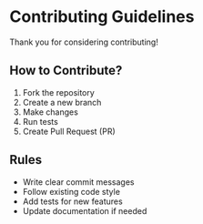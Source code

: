 # Contributing Guidelines

Thank you for considering contributing!

## How to Contribute?
1. Fork the repository
2. Create a new branch
3. Make changes
4. Run tests
5. Create Pull Request (PR)

## Rules
- Write clear commit messages
- Follow existing code style
- Add tests for new features
- Update documentation if needed
